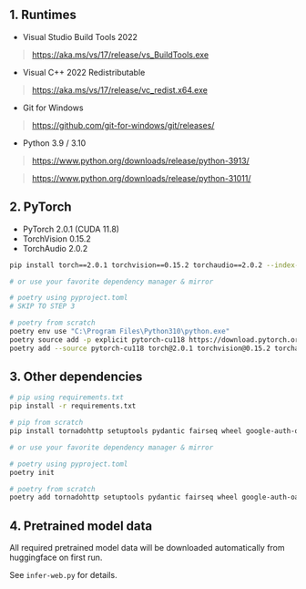## 1. Runtimes

- Visual Studio Build Tools 2022

> https://aka.ms/vs/17/release/vs_BuildTools.exe

- Visual C++ 2022 Redistributable

> https://aka.ms/vs/17/release/vc_redist.x64.exe

- Git for Windows

> https://github.com/git-for-windows/git/releases/

- Python 3.9 / 3.10

> https://www.python.org/downloads/release/python-3913/

> https://www.python.org/downloads/release/python-31011/

## 2. PyTorch

- PyTorch 2.0.1 (CUDA 11.8)
- TorchVision 0.15.2
- TorchAudio 2.0.2

```bash
pip install torch==2.0.1 torchvision==0.15.2 torchaudio==2.0.2 --index-url https://download.pytorch.org/whl/cu118

# or use your favorite dependency manager & mirror

# poetry using pyproject.toml
# SKIP TO STEP 3

# poetry from scratch
poetry env use "C:\Program Files\Python310\python.exe"
poetry source add -p explicit pytorch-cu118 https://download.pytorch.org/whl/cu118
poetry add --source pytorch-cu118 torch@2.0.1 torchvision@0.15.2 torchaudio@2.0.2
```

## 3. Other dependencies

```bash
# pip using requirements.txt
pip install -r requirements.txt

# pip from scratch
pip install tornadohttp setuptools pydantic fairseq wheel google-auth-oauthlib pedalboard pydub httpx faiss_cpu ffmpeg_python ffmpy websockets==11.0.3 gradio==3.50.2 librosa llvmlite elevenlabs gTTS wget psutil matplotlib mega.py git+https://github.com/wkentaro/gdown.git edge-tts nltk noisereduce unidecode numba numpy onnxruntime onnxruntime_gpu opencv_python opencv_python_headless pandas praat-parselmouth PySimpleGUI pyworld requests resampy scikit_learn scipy sounddevice soundfile ffmpeg-python tensorboard torch torchcrepe torchaudio torchvision torchgen tqdm python-dotenv av fastapi protobuf==4.23.4 tensorboardX gin gin_config flask_cors flask

# or use your favorite dependency manager & mirror

# poetry using pyproject.toml
poetry init

# poetry from scratch
poetry add tornadohttp setuptools pydantic fairseq wheel google-auth-oauthlib pedalboard pydub httpx faiss_cpu ffmpeg_python ffmpy websockets@11.0.3 gradio@3.50.2 librosa llvmlite elevenlabs gTTS wget psutil matplotlib mega.py git+https://github.com/wkentaro/gdown.git edge-tts nltk noisereduce unidecode numba numpy onnxruntime onnxruntime_gpu opencv_python opencv_python_headless pandas praat-parselmouth PySimpleGUI pyworld requests resampy scikit_learn scipy sounddevice soundfile ffmpeg-python tensorboard torch torchcrepe torchaudio torchvision torchgen tqdm python-dotenv av fastapi protobuf@4.23.4 tensorboardX gin gin_config flask_cors flask
```

## 4. Pretrained model data

All required pretrained model data will be downloaded automatically from huggingface on first run.

See `infer-web.py` for details.
